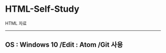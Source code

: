 # HTML-Self-Study

HTML 자료

----------------------
OS : Windows 10
/Edit : Atom
/Git 사용
----------------------
